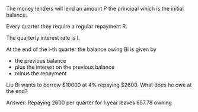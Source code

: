 The money lenders will lend an amount P the principal which is the initial balance.

Every quarter they require a regular repayment R.

The quarterly interest rate is I.

At the end of the i-th quarter the balance owing Bi is given by
* the previous balance
* plus the interest on the previous balance
* minus the repayment


Liu Bi wants to borrow $10000 at 4% repaying $2600. What does he owe at the end?

Answer: Repaying 2600 per quarter for 1 year leaves 657.78 owning
